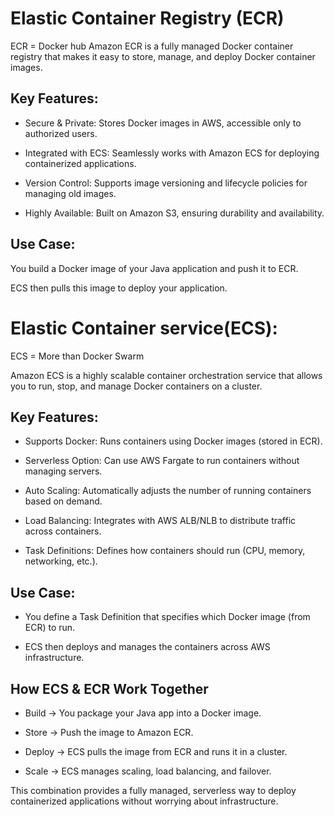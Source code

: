 

# Elastic Container Registry (ECR)
ECR = Docker hub
Amazon ECR is a fully managed Docker container registry that makes it easy to store, manage, and deploy Docker container images.

## Key Features:

* Secure & Private: Stores Docker images in AWS, accessible only to authorized users.

* Integrated with ECS: Seamlessly works with Amazon ECS for deploying containerized applications.

* Version Control: Supports image versioning and lifecycle policies for managing old images.

* Highly Available: Built on Amazon S3, ensuring durability and availability.

## Use Case:

You build a Docker image of your Java application and push it to ECR.

ECS then pulls this image to deploy your application.


# Elastic Container service(ECS):
ECS = More than Docker Swarm 

Amazon ECS is a highly scalable container orchestration service that allows you to run, stop, and manage Docker containers on a cluster.

## Key Features:

 - Supports Docker: Runs containers using Docker images (stored in ECR).

 - Serverless Option: Can use AWS Fargate to run containers without managing servers.

 - Auto Scaling: Automatically adjusts the number of running containers based on demand.

 - Load Balancing: Integrates with AWS ALB/NLB to distribute traffic across containers.

 - Task Definitions: Defines how containers should run (CPU, memory, networking, etc.).

## Use Case:

* You define a Task Definition that specifies which Docker image (from ECR) to run.

* ECS then deploys and manages the containers across AWS infrastructure.

## How ECS & ECR Work Together
 - Build → You package your Java app into a Docker image.

 - Store → Push the image to Amazon ECR.

 - Deploy → ECS pulls the image from ECR and runs it in a cluster.

 - Scale → ECS manages scaling, load balancing, and failover.

This combination provides a fully managed, serverless way to deploy containerized applications without worrying about infrastructure.